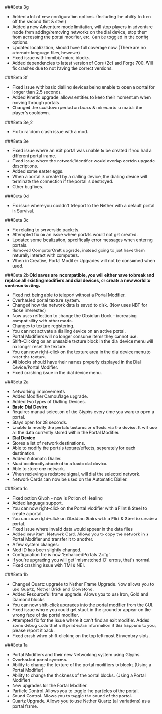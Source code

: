 ###Beta 3g
* Added a lot of new configuration options. (Including the ability to turn off the second flint & steel)
* Added a new Adventure mode limitation, will stop players in adventure mode from adding/removing networks on the dial device, stop them from accessing the portal modifier, etc. Can be toggled in the config options.
* Updated localization, should have full coverage now. (There are no alternate language files, however)
* Fixed issue with Immibis' micro blocks.
* Added dependencies to latest version of Core (2c) and Forge 700. Will fix crashes due to not having the correct versions.

###Beta 3f
* Fixed issue with basic dialling devices being unable to open a portal for longer than 2.5 seconds.
* Added Kinetic upgrade, allows entities to keep their momentum when moving through portals.
* Changed the cooldown period on boats & minecarts to match the player's cooldown.

###Beta 3e_2
* Fix to random crash issue with a mod.

###Beta 3e
* Fixed issue where an exit portal was unable to be created if you had a different portal frame.
* Fixed issue where the network/identifier would overlap certain upgrade descriptions.
* Added some easter eggs.
* When a portal is created by a dialling device, the dialling device will terminate the connection if the portal is destroyed.
* Other bugfixes.

###Beta 3d
* Fix issue where you couldn't teleport to the Nether with a default portal in Survival.

###Beta 3c
* Fix relating to serverside packets.
* Attempted fix on an issue where portals would not get created.
* Updated some localization, specifically error messages when entering portals.
* Removed ComputerCraft upgrade, instead going to just have them naturally interact with computers.
* When in Creative, Portal Modifier Upgrades will not be consumed when used.

###Beta 2b
**Old saves are incompatible, you will either have to break and replace all existing modifiers and dial devices, or create a new world to continue testing.**
* Fixed not being able to teleport without a Portal Modifier.
* Overhauled portal texture system.
* Changed how the network data is saved to disk. (Now uses NBT for those interested)
* Now uses reflection to change the Obsidian block - increasing compatibility with other mods.
* Changes to texture registering.
* You can not activate a dialling device on an active portal.
* Portal Modifiers will no longer consume items they cannot use.
* Shift-Clicking on an unusable texture block in the dial device menu will no longer reset the texture.
* You can now right-click on the texture area in the dial device menu to reset the texture.
* All blocks should have their names properly displayed in the Dial Device/Portal Modifier.
* Fixed crashing issue in the dial device menu.

###Beta 2a
* Networking improvements
* Added Modifier Camouflage upgrade.
* Added two types of Dialling Devices.
 * **Basic Dial Device**
  * Requires manual selection of the Glyphs every time you want to open a portal.
  * Stays open for 38 seconds.
  * Unable to modify the portals textures or effects via the device. It will use all the data currently stored within the Portal Modifier.
  * **Dial Device**
  * Stores a list of network destinations.
  * Able to modify the portals texture/effects, seperately for each destination.
* Added Automatic Dialler.
 * Must be directly attached to a basic dial device.
 * Able to store one network.
 * When recieving a redstone signal, will dial the selected network.
* Network Cards can now be used on the Automatic Dialler.

###Beta 1c
* Fixed potion Glyph - now is Potion of Healing.
* Added language support.
* You can now right-click on the Portal Modifier with a Flint & Steel to create a portal.
* You can now right-click on Obsidian Stairs with a Flint & Steel to create a portal.
* Fixed issue where invalid data would appear in the data files.
* Added new item: Network Card. Allows you to copy the network in a Portal Modifier and transfer it to another.
* A few system changes:
 * Mod ID has been slightly changed.
 * Configuration file is now 'EnhancedPortals 2.cfg'.
 * If you're upgrading you will get 'mismatched ID' errors, that's normal.
* Fixed crashing issue with TMI & NEI.

###Beta 1b
* Changed Quartz upgrade to Nether Frame Upgrade. Now allows you to use Quartz, Nether Brick and Glowstone.
* Added Resourceful frame upgrade. Allows you to use Iron, Gold and Diamond blocks.
* You can now shift-click upgrades into the portal modifier from the GUI.
* Fixed issue where you could get stuck in the ground or appear on the wrong face of the portal modifier.
* Attempted fix for the issue where it can't find an exit modifier. Added some debug code that will print extra information if this happens to you, please report it back.
* Fixed crash when shift-clicking on the top left most 8 inventory slots.

###Beta 1a
* Portal Modifiers and their new Networking system using Glyphs.
* Overhauled portal systems.
* Ability to change the texture of the portal modifiers to blocks.(Using a Portal Modifier)
* Ability to change the thickness of the portal blocks. (Using a Portal Modifier)
* New upgrades for the Portal Modifier.
 * Particle Control. Allows you to toggle the particles of the portal.
 * Sound Control. Allows you to toggle the sound of the portal.
 * Quartz Upgrade. Allows you to use Nether Quartz (all variations) as a portal frame.